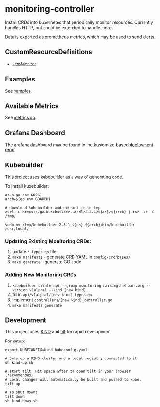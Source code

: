 # monitoring-controller

Install CRDs into kubernetes that periodically monitor resources. Currently handles HTTP, but
could be extended to handle more.

Data is exported as prometheus metrics, which may be used to send alerts.

## CustomResourceDefinitions

- [HttpMonitor](config/crd/bases/monitoring.raisingthefloor.org_httpmonitors.yaml)

## Examples

See [samples](config/samples).

## Available Metrics

See [metrics.go](internal/metrics/metrics.go).

## Grafana Dashboard

The grafana dashboard may be found in the kustomize-based [deployment repo](https://github.com/oregondesignservices/deploy-monitoring-controller/blob/master/resources/grafana/main-dashboard.json).

## Kubebuilder

This project uses [kubebuilder](https://book.kubebuilder.io/) as a way of generating code.

To install kubebuilder:
```shell script
os=$(go env GOOS)
arch=$(go env GOARCH)

# download kubebuilder and extract it to tmp
curl -L https://go.kubebuilder.io/dl/2.3.1/${os}/${arch} | tar -xz -C /tmp/

sudo mv /tmp/kubebuilder_2.3.1_${os}_${arch}/bin/kubebuilder /usr/local/
```

### Updating Existing Monitoring CRDs:

1. update `*_types.go` file 
1. `make manifests` - generate CRD YAML in `config/crd/bases/`
1. `make generate` - generate GO code

### Adding New Monitoring CRDs

1. `kubebuilder create api --group monitoring.raisingthefloor.org --version v1alpha1 --kind [new kind]`
1. fill in `api/v1alpha1/[new kind]_types.go`
1. implement `controllers/[new kind]_controller.go`
1. `make manifests generate`

## Development

This project uses [KIND](https://kind.sigs.k8s.io/) and [tilt](https://tilt.dev/) for rapid development.

For setup:
```shell script
export KUBECONFIG=kind-kubeconfig.yaml

# Sets up a KIND cluster and a local registry connected to it
sh kind-up.sh

# start tilt. Hit space after to open tilt in your browser (recommended)
# Local changes will automatically be built and pushed to kube.
tilt up

# To shut down:
tilt down
sh kind-down.sh
```